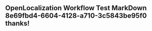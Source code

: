<properties
ms.topic="hero-topic"
ms.test1="hero-topic"
ms.test2="test"/>

## OpenLocalization Workflow Test MarkDown 8e69fbd4-6604-4128-a710-3c5843be95f0 thanks!
